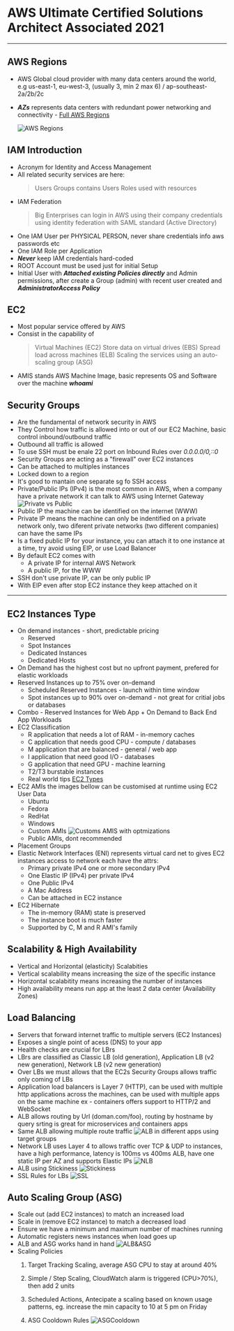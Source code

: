 # AWS Ultimate Certified Solutions Architect Associated 2021

---

## AWS Regions

- AWS Global cloud provider with many data centers around the world, e.g us-east-1, eu-west-3, (usually 3, min 2 max 6) / ap-southeast-2a/2b/2c

- **_AZs_** represents data centers with redundant power networking and connectivity - [Full AWS Regions](https://aws.amazon.com/about-aws/global-infrastructure)

  ![AWS Regions](/assets/images/aws_regions.png)

## IAM Introduction

- Acronym for Identity and Access Management
- All related security services are here:
  > Users
  > Groups contains Users
  > Roles used with resources
- IAM Federation
  > Big Enterprises can login in AWS using their company credentials using identity federation with SAML standard (Active Directory)
- One IAM User per PHYSICAL PERSON, never share credentials info aws passwords etc
- One IAM Role per Application
- **_Never_** keep IAM credentials hard-coded
- ROOT Account must be used just for initial Setup
- Initial User with **_Attached existing Policies directly_** and Admin permissions, after create a Group (admin) with recent user created and **_AdministratorAccess Policy_**

## EC2

- Most popular service offered by AWS
- Consist in the capability of
  > Virtual Machines (EC2)
  > Store data on virtual drives (EBS)
  > Spread load across machines (ELB)
  > Scaling the services using an auto-scaling group (ASG)
- AMIS stands AWS Machine Image, basic represents OS and Software over the machine **_whoami_**

## Security Groups

- Are the fundamental of network security in AWS
- They Control how traffic is allowed into or out of our EC2 Machine, basic control inbound/outbound traffic
- Outbound all traffic is allowed
- To use SSH must be enale 22 port on Inbound Rules over _0.0.0.0/0,::0_
- Security Groups are acting as a "firewall" over EC2 instances
- Can be attached to multiples instances
- Locked down to a region
- It's good to mantain one separate sg fo SSH access
- Private/Public IPs (IPv4) is the most common in AWS, when a company have a private network it can talk to AWS using Internet Gateway ![Private vs Public](/assets/images/ip_private_public.png)
- Public IP the machine can be identified on the internet (WWW)
- Private IP means the machine can only be indentified on a private network only, two diferent private networks (two different companies) can have the same IPs
- Is a fixed public IP for your instance, you can attach it to one instance at a time, try avoid using EIP, or use Load Balancer
- By default EC2 comes with
  - A private IP for internal AWS Network
  - A public IP, for the WWW
- SSH don't use private IP, can be only public IP
- With EIP even after stop EC2 instance they keep attached on it

---

## EC2 Instances Type

- On demand instances - short, predictable pricing
  - Reserved
  - Spot Instances
  - Dedicated Instances
  - Dedicated Hosts
- On Demand has the highest cost but no upfront payment, prefered for elastic workloads
- Reserved Instances up to 75% over on-demand
  - Scheduled Reserved Instances - launch within time window
  - Spot instances up to 90% over on-demand - not great for critial jobs or databases
- Combo - Reserved Instances for Web App + On Demand to Back End App Workloads
- EC2 Classification
  - R application that needs a lot of RAM - in-memory caches
  - C application that needs good CPU - compute / databases
  - M application that are balanced - general / web app
  - I application that need good I/O - databases
  - G application that need GPU - machine learning
  - T2/T3 burstable instances
  - Real world tips [EC2 Types](https://www.ec2instances.info)
- EC2 AMIs the images bellow can be customised at runtime using EC2 User Data
  - Ubuntu
  - Fedora
  - RedHat
  - Windows
  - Custom AMIs ![Customs AMIS with optmizations](/assets/images/custom_amis.png)
  - Public AMIs, dont recommended
- Placement Groups
- Elastic Network Interfaces (ENI) represents virtual card net to gives EC2 instances access to network each have the attrs:
  - Primary private IPv4 one or more secondary IPv4
  - One Elastic IP (IPv4) per private IPv4
  - One Public IPv4
  - A Mac Address
  - Can be attached in EC2 instance
- EC2 Hibernate
  - The in-memory (RAM) state is preserved
  - The instance boot is much faster
  - Supported by C, M and R AMI's family

## Scalability & High Availability

- Vertical and Horizontal (elasticity) Scalabities
- Vertical scalability means increasing the size of the specific instance
- Horizontal scalabitity means increasing the number of instances
- High availability means run app at the least 2 data center (Availability Zones)

## Load Balancing

- Servers that forward internet traffic to multiple servers (EC2 Instances)
- Exposes a single point of acess (DNS) to your app
- Health checks are crucial for LBrs
- LBrs are classified as Classic LB (old generation), Application LB (v2 new generation), Network LB (v2 new generation)
- Over LBs we must allows that the EC2s Security Groups allows traffic only coming of LBs
- Application load balancers is Layer 7 (HTTP), can be used with multiple http applications across the machines, can be used with multiple apps on the same machine ex - containers offers support to HTTP/2 and WebSocket
- ALB allows routing by Url (doman.com/foo), routing by hostname by query srting is great for microservices and containers apps
- Same ALB allowing multiple route traffic ![ALB](./assets/images/ALB_Traffics_by_URI.png) in different apps using target groups
- Network LB uses Layer 4 to allows traffic over TCP & UDP to instances, have a high performance, latency is 100ms vs 400ms ALB, have one static IP per AZ and supports Elastic IPs ![NLB](./assets/images/NLB_Traffics_rules.png)
- ALB using Stickiness ![Stickiness](./assets/images/ALB_Stickiness.png)
- SSL Rules for LBs ![SSL](./assets/images/SSL_over_LBs.png)

## Auto Scaling Group (ASG)

- Scale out (add EC2 instances) to match an increased load
- Scale in (remove EC2 instance) to match a decreased load
- Ensure we have a minimum and maximum number of machines running
- Automatic registers news instances when load goes up
- ALB and ASG works hand in hand ![ALB&ASG](./assets/images/LB_ASG_Rules.png)
- Scaling Policies
  1. Target Tracking Scaling, average ASG CPU to stay at around 40%

  2. Simple / Step Scaling, CloudWatch alarm is triggered (CPU>70%), then add 2 units

  3. Scheduled Actions, Antecipate a scaling based on known usage patterns, eg. increase the min capacity to 10 at 5 pm on Friday

  4. ASG Cooldown Rules ![ASGCooldown](./assets/images/ASG_Cooldown.png)